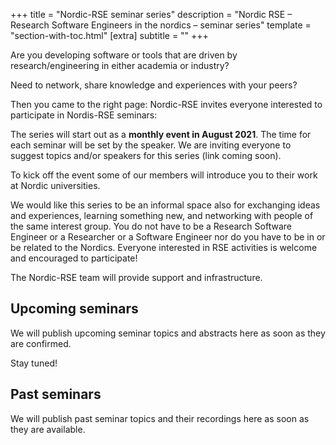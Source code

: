 +++
title = "Nordic-RSE seminar series"
description = "Nordic RSE – Research Software Engineers in the nordics – seminar series"
template = "section-with-toc.html"
[extra]
subtitle = ""
+++

Are you developing software or tools that are driven by research/engineering in either academia or industry? 

Need to network, share knowledge and experiences with your peers? 

Then you came to the right page: Nordic-RSE invites everyone interested to participate in Nordis-RSE seminars:

The series will start out as a **monthly event in August 2021**. The time for each seminar will be set by the speaker. We are inviting everyone to suggest topics and/or speakers for this series (link coming soon).

To kick off the event some of our members will introduce you to their work at Nordic universities.

We would like this series to be an informal space also for exchanging ideas and experiences, learning something new, and networking with people of the same interest group. You do not have to be a Research Software Engineer or a Researcher or a Software Engineer nor do you have to be in or be related to the Nordics. Everyone interested in RSE activities is welcome and encouraged to participate!

The Nordic-RSE team will provide support and infrastructure.

## Upcoming seminars

We will publish upcoming seminar topics and abstracts here as soon as they are confirmed.

Stay tuned!


## Past seminars

We will publish past seminar topics and their recordings here as soon as they are available.





